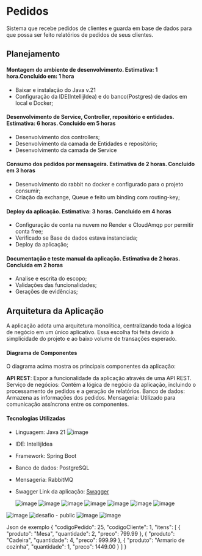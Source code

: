 # Pedidos
Sistema que recebe pedidos de clientes e guarda em base de dados para que possa ser feito relatórios de pedidos de seus clientes.
## Planejamento
#### Montagem do ambiente de desenvolvimento. Estimativa: 1 hora.Concluido em: 1 hora 
- Baixar e instalação do Java v.21
- Configuração da IDE(IntellijIdea) e do banco(Postgres) de dados em local e Docker;
#### Desenvolvimento de Service, Controller, repositório e entidades. Estimativa: 6 horas. Concluido em 5 horas
- Desenvolvimento dos controllers;
- Desenvolvimento da camada de Entidades e repositório;
- Desenvolvimento da camada de Service
#### Consumo dos pedidos por mensageira. Estimativa de 2 horas. Concluido em 3 horas
- Desenvolvimento do rabbit no docker e configurado para o projeto consumir;
- Criação da exchange, Queue e feito um binding com routing-key;
#### Deploy da aplicação. Estimativa: 3 horas. Concluido em 4 horas
- Configuração de conta na nuvem no Render e CloudAmqp por permitir conta free;
- Verificado se Base de dados estava instanciada;
- Deploy da aplicação;
#### Documentação e teste manual da aplicação. Estimativa de 2 horas. Concluida em 2 horas
- Analise e escrita do escopo;
- Validações das funcionalidades;
- Gerações de evidências;

## Arquitetura da Aplicação

A aplicação adota uma arquitetura monolítica, centralizando toda a lógica de negócio em um único aplicativo. Essa escolha foi feita devido à simplicidade do projeto e ao baixo volume de transações esperado.

#### Diagrama de Componentes


O diagrama acima mostra os principais componentes da aplicação:

**API REST**: Expor a funcionalidade da aplicação através de uma API REST.
Serviço de negócios: Contém a lógica de negócio da aplicação, incluindo o processamento de pedidos e a geração de relatórios.
Banco de dados: Armazena as informações dos pedidos.
Mensageria: Utilizado para comunicação assíncrona entre os componentes.
#### Tecnologias Utilizadas

- Linguagem: Java 21 ![image](https://github.com/user-attachments/assets/eb457d1f-b8e9-44fe-9e43-b1163d0afa74)
- IDE: IntellijIdea
- Framework: Spring Boot
- Banco de dados: PostgreSQL
- Mensageria: RabbitMQ
- Swagger Link da aplicação: [Swagger](https://pedidos-0hqf.onrender.com/swagger-ui/index.html)

 
  ![image](https://github.com/user-attachments/assets/62018720-bf40-4aea-8deb-b589763fdffc)
  ![image](https://github.com/user-attachments/assets/6648ec17-cca3-47fd-ba42-a3639076862c)
 ![image](https://github.com/user-attachments/assets/312c7357-c5a0-479f-829b-271768e91092)
 ![image](https://github.com/user-attachments/assets/4093d484-a277-4e60-9c80-e863b42c6c43)
 ![image](https://github.com/user-attachments/assets/8ea44f95-963e-4fca-86cc-3d9cd990b503)
 ![image](https://github.com/user-attachments/assets/b7fe7098-73f1-4093-becf-2d2bacaee48c)
  ![image](https://github.com/user-attachments/assets/a9a1a220-f030-4b9e-ac16-6a3605b3bff2)
  
 ![image](https://github.com/user-attachments/assets/19a9a748-58fa-4865-8dc2-8eb30589cb3a)
 ![desafio - public](https://github.com/user-attachments/assets/5347ef06-2f99-45ed-aa87-f738de7b559b)
 ![image](https://github.com/user-attachments/assets/4f371711-e7e0-4cba-9a2b-e4a5967b586f)
 ![image](https://github.com/user-attachments/assets/75c21aa6-af35-4a35-8692-8ef3a7338541)

 Json de exemplo
 {
    "codigoPedido": 25,
    "codigoCliente": 1,
    "itens": [
        {
            "produto": "Mesa",
            "quantidade": 2,
            "preco": 799.99
        },
        {
            "produto": "Cadeira",
            "quantidade": 4,
            "preco": 999.99
        },
        {
            "produto": "Armario de cozinha",
            "quantidade": 1,
            "preco": 1449.00
        }
    ]
}














